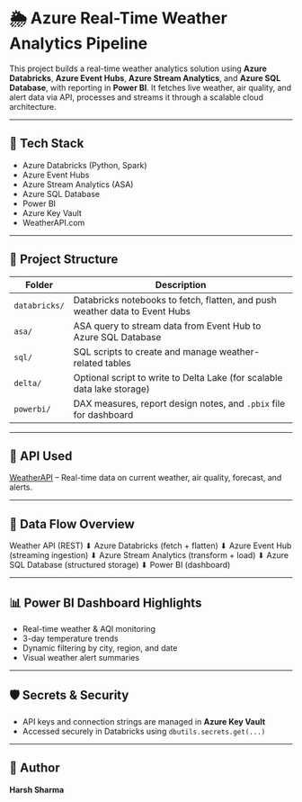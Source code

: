 # 🌦️ Azure Real-Time Weather Analytics Pipeline

This project builds a real-time weather analytics solution using **Azure Databricks**, **Azure Event Hubs**, **Azure Stream Analytics**, and **Azure SQL Database**, with reporting in **Power BI**. It fetches live weather, air quality, and alert data via API, processes and streams it through a scalable cloud architecture.

---

## 🚀 Tech Stack
- Azure Databricks (Python, Spark)
- Azure Event Hubs
- Azure Stream Analytics (ASA)
- Azure SQL Database
- Power BI
- Azure Key Vault
- WeatherAPI.com

---

## 📁 Project Structure

| Folder         | Description |
|----------------|-------------|
| `databricks/`  | Databricks notebooks to fetch, flatten, and push weather data to Event Hubs |
| `asa/`         | ASA query to stream data from Event Hub to Azure SQL Database |
| `sql/`         | SQL scripts to create and manage weather-related tables |
| `delta/`       | Optional script to write to Delta Lake (for scalable data lake storage) |
| `powerbi/`     | DAX measures, report design notes, and `.pbix` file for dashboard |

---

## 🔗 API Used
[WeatherAPI](https://www.weatherapi.com/) – Real-time data on current weather, air quality, forecast, and alerts.

---

## 🔄 Data Flow Overview
Weather API (REST)
⬇
Azure Databricks (fetch + flatten)
⬇
Azure Event Hub (streaming ingestion)
⬇
Azure Stream Analytics (transform + load)
⬇
Azure SQL Database (structured storage)
⬇
Power BI (dashboard)


---

## 📊 Power BI Dashboard Highlights
- Real-time weather & AQI monitoring
- 3-day temperature trends
- Dynamic filtering by city, region, and date
- Visual weather alert summaries

---

## 🛡️ Secrets & Security
- API keys and connection strings are managed in **Azure Key Vault**
- Accessed securely in Databricks using `dbutils.secrets.get(...)`

---

## 🙌 Author
**Harsh Sharma**




